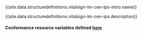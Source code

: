 {{site.data.structuredefinitions.vitalsign-lm-cen-ips-intro.name}}

{{site.data.structuredefinitions.vitalsign-lm-cen-ips.description}}

#### Conformance resource variables defined [here](http://wiki.hl7.org/index.php?title=IG_Publisher_Documentation#Jekyll)
